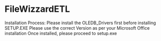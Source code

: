 # FileWizzardETL
Installation Process:
Please install the OLEDB_Drivers first before installing SETUP.EXE
Please use the correct Version as per your Microsoft Office installation
Once installed, please proceed to setup.exe
